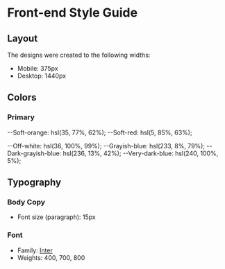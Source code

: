 # Front-end Style Guide

## Layout

The designs were created to the following widths:

- Mobile: 375px
- Desktop: 1440px

## Colors

### Primary

--Soft-orange: hsl(35, 77%, 62%);
--Soft-red: hsl(5, 85%, 63%);



--Off-white: hsl(36, 100%, 99%);
--Grayish-blue: hsl(233, 8%, 79%);
--Dark-grayish-blue: hsl(236, 13%, 42%);
--Very-dark-blue: hsl(240, 100%, 5%);

## Typography

### Body Copy

- Font size (paragraph): 15px

### Font

- Family: [Inter](https://fonts.google.com/specimen/Inter)
- Weights: 400, 700, 800
